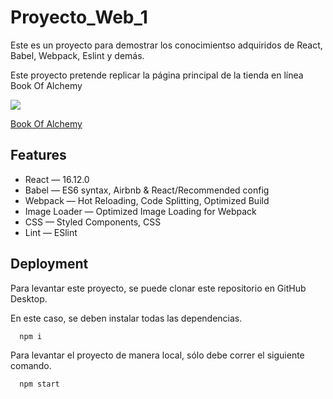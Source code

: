 
# Proyecto_Web_1
Este es un proyecto para demostrar los conocimientso adquiridos de React, Babel, Webpack, Eslint y demás.

Este proyecto pretende replicar la página principal de la tienda en línea Book Of Alchemy

![](https://cdn.shopify.com/s/files/1/0278/3585/9031/products/boalogogold3_b4469174-bc8b-48c9-b455-7433b85381ff_900x.jpg?v=1592674660)

[Book Of Alchemy](bookofalchemy.com) 

## Features

- React — 16.12.0
- Babel — ES6 syntax, Airbnb & React/Recommended config
- Webpack — Hot Reloading, Code Splitting, Optimized Build
- Image Loader — Optimized Image Loading for Webpack
- CSS — Styled Components, CSS
- Lint — ESlint
## Deployment

Para levantar este proyecto, se puede clonar este repositorio en GitHub Desktop.

En este caso, se deben instalar todas las dependencias.

```bash
  npm i
```
Para levantar el proyecto de manera local, sólo debe correr el siguiente comando.
```bash
  npm start
```


